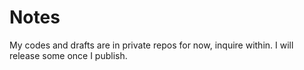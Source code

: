 Notes
=====

My codes and drafts are in private repos for now, inquire within. I will release some once I publish.
